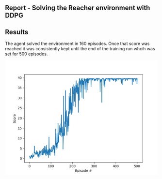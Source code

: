 ## Report - Solving the Reacher environment with DDPG

## Results
The agent solved the environment in 160 episodes. Once that score was reached it was consistently kept until the end of the training run whcih was set for 500 episodes.

![Plot](images/Figure_1.png)
